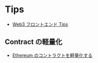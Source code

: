 # Tips

- [Web3 フロントエンド Tips](https://zenn.dev/yujiym/articles/web3-frontent-tips)

## Contract の軽量化

- [Ethereum のコントラクトを軽量化する](https://zenn.dev/razokulover/articles/bdbeb363fa6419)
